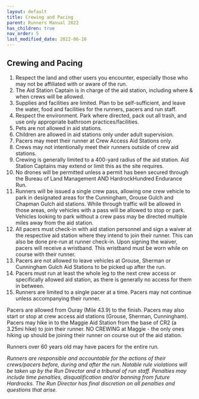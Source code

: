 ```yaml
---
layout: default
title: Crewing and Pacing
parent: Runners Manual 2022
has_children: true
nav_order: 5
last_modified_date: 2022-06-16
---
```

## Crewing and Pacing

1. Respect the land and other users you encounter, especially those who may not be affiliated with or aware of the run.
2. The Aid Station Captain is in charge of the aid station, including where & when crews will be allowed.
3. Supplies and facilities are limited.  Plan to be self-sufficient, and leave the water, food and facilities for the runners, pacers and run staff.
4. Respect the environment.  Park where directed, pack out all trash, and use only appropriate bathroom practices/facilities.
5. Pets are not allowed in aid stations.
6. Children are allowed in aid stations only under adult supervision.
7. Pacers may meet their runner at Crew Access Aid Stations only.
8. Crews may not intentionally meet their runners outside of crew aid stations.  
9. Crewing is generally limited to a 400-yard radius of the aid station.  Aid Station Captains may extend or limit this as the site requires.
10. No drones will be permitted unless a permit has been secured through the Bureau of Land Management AND HardrockHundred Endurance Run.
11. Runners will be issued a single crew pass, allowing one crew vehicle to park in designated areas for the Cunningham, Grouse Gulch and Chapman Gulch aid stations. While through traffic will be allowed in those areas, only vehicles with a pass will be allowed to stop or park.  Vehicles looking to park without a crew pass may be directed multiple miles away from the aid station.
12. All pacers must check-in with aid station personnel and sign a waiver at the respective aid station where they intend to join their runner. This can also be done pre-run at runner check-in. Upon signing the waiver, pacers will receive a wristband. This wristband must be worn while on course with their runner.
13. Pacers are not allowed to leave vehicles at Grouse, Sherman or Cunningham Gulch Aid Stations to be picked up after the run.
14. Pacers must run at least the whole leg to the next crew access or specifically allowed aid station, as there is generally no access for them in between. 
15. Runners are limited to a single pacer at a time. Pacers may not continue unless accompanying their runner.
 
Pacers are allowed from Ouray (Mile 43.9) to the finish. Pacers may also start or stop at crew access aid stations (Grouse, Sherman, Cunningham).  Pacers may hike in to the Maggie Aid Station from the base of CR2 (a 3.25mi hike) to join their runner.  NO CREWING at Maggie - the only ones hiking up should be joining their runner on course out of the aid station.
 
Runners over 60 years old may have pacers for the entire run.

*Runners are responsible and accountable for the actions of their crews/pacers before, during and after the run. Notable rule violations will be taken up by the Run Director and a tribunal of run staff. Penalties may include time penalties, disqualification and/or banning from future Hardrocks. The Run Director has final discretion on all penalties and questions that arise.*
